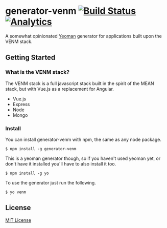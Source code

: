# generator-venm [![Build Status](https://secure.travis-ci.org/jfelsinger/generator-venm.png?branch=master)](https://travis-ci.org/jfelsinger/generator-venm) [![Analytics](https://ga-beacon.appspot.com/UA-46797352-2/generator-venm/index)](https://github.com/igrigorik/ga-beacon)

A somewhat opinionated [Yeoman](http://yeoman.io) generator for applications built upon the VENM stack.


## Getting Started

### What is the VENM stack?

The VENM stack is a full javascript stack built in the spirit of the MEAN stack, but with Vue.js as a replacement for Angular.

- Vue.js
- Express
- Node
- Mongo

### Install

You can install generator-venm with npm, the same as any node package.

```
$ npm install -g generator-venm
```

This is a yeoman generator though, so if you haven't used yeoman yet, or don't have it installed you'll have to also install it too.

```
$ npm install -g yo
```

To use the generator just run the following.

```
$ yo venm
```

## License

[MIT License](http://en.wikipedia.org/wiki/MIT_License)
